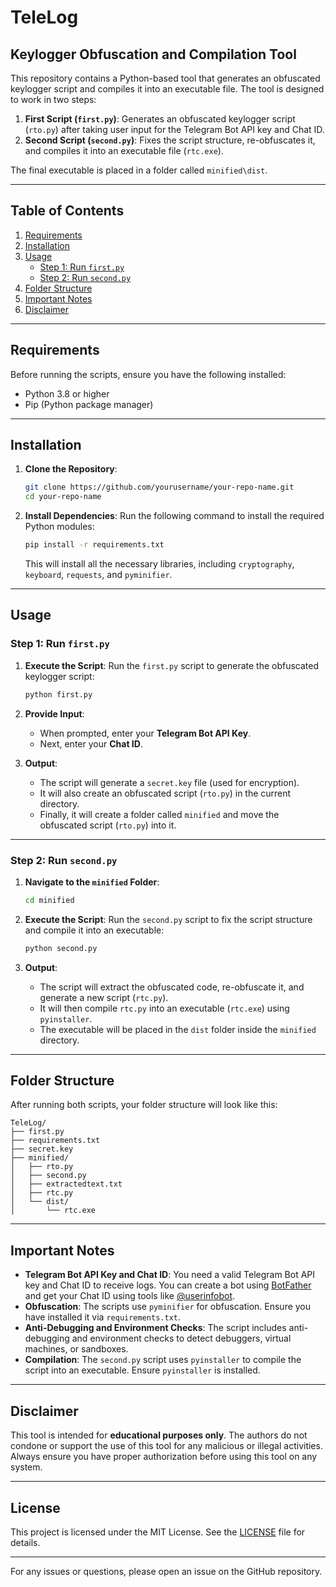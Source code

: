 # TeleLog

## Keylogger Obfuscation and Compilation Tool

This repository contains a Python-based tool that generates an obfuscated keylogger script and compiles it into an executable file. The tool is designed to work in two steps:

1. **First Script (`first.py`)**: Generates an obfuscated keylogger script (`rto.py`) after taking user input for the Telegram Bot API key and Chat ID.
2. **Second Script (`second.py`)**: Fixes the script structure, re-obfuscates it, and compiles it into an executable file (`rtc.exe`).

The final executable is placed in a folder called `minified\dist`.

---

## Table of Contents

1. [Requirements](#requirements)
2. [Installation](#installation)
3. [Usage](#usage)
   - [Step 1: Run `first.py`](#step-1-run-firstpy)
   - [Step 2: Run `second.py`](#step-2-run-secondpy)
4. [Folder Structure](#folder-structure)
5. [Important Notes](#important-notes)
6. [Disclaimer](#disclaimer)

---

## Requirements

Before running the scripts, ensure you have the following installed:

- Python 3.8 or higher
- Pip (Python package manager)

---

## Installation

1. **Clone the Repository**:
   ```bash
   git clone https://github.com/yourusername/your-repo-name.git
   cd your-repo-name
   ```

2. **Install Dependencies**:
   Run the following command to install the required Python modules:
   ```bash
   pip install -r requirements.txt
   ```

   This will install all the necessary libraries, including `cryptography`, `keyboard`, `requests`, and `pyminifier`.

---

## Usage

### Step 1: Run `first.py`

1. **Execute the Script**:
   Run the `first.py` script to generate the obfuscated keylogger script:
   ```bash
   python first.py
   ```

2. **Provide Input**:
   - When prompted, enter your **Telegram Bot API Key**.
   - Next, enter your **Chat ID**.

3. **Output**:
   - The script will generate a `secret.key` file (used for encryption).
   - It will also create an obfuscated script (`rto.py`) in the current directory.
   - Finally, it will create a folder called `minified` and move the obfuscated script (`rto.py`) into it.

---

### Step 2: Run `second.py`

1. **Navigate to the `minified` Folder**:
   ```bash
   cd minified
   ```

2. **Execute the Script**:
   Run the `second.py` script to fix the script structure and compile it into an executable:
   ```bash
   python second.py
   ```

3. **Output**:
   - The script will extract the obfuscated code, re-obfuscate it, and generate a new script (`rtc.py`).
   - It will then compile `rtc.py` into an executable (`rtc.exe`) using `pyinstaller`.
   - The executable will be placed in the `dist` folder inside the `minified` directory.

---

## Folder Structure

After running both scripts, your folder structure will look like this:

```
TeleLog/
├── first.py
├── requirements.txt
├── secret.key
├── minified/
│   ├── rto.py
│   ├── second.py
│   ├── extractedtext.txt
│   ├── rtc.py
│   └── dist/
│       └── rtc.exe
```

---

## Important Notes

- **Telegram Bot API Key and Chat ID**: You need a valid Telegram Bot API key and Chat ID to receive logs. You can create a bot using [BotFather](https://core.telegram.org/bots#botfather) and get your Chat ID using tools like [@userinfobot](https://t.me/userinfobot).
- **Obfuscation**: The scripts use `pyminifier` for obfuscation. Ensure you have installed it via `requirements.txt`.
- **Anti-Debugging and Environment Checks**: The script includes anti-debugging and environment checks to detect debuggers, virtual machines, or sandboxes.
- **Compilation**: The `second.py` script uses `pyinstaller` to compile the script into an executable. Ensure `pyinstaller` is installed.

---

## Disclaimer

This tool is intended for **educational purposes only**. The authors do not condone or support the use of this tool for any malicious or illegal activities. Always ensure you have proper authorization before using this tool on any system.

---

## License

This project is licensed under the MIT License. See the [LICENSE](LICENSE) file for details.

---

For any issues or questions, please open an issue on the GitHub repository.
 